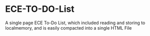# ECE-TO-DO-List

A single page ECE To-Do List, which included reading and storing to localmemory, and is easily compacted into a single HTML File
